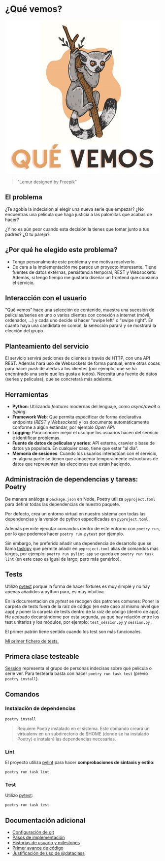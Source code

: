 # ¿Qué vemos?

<p align="center">
  <img width="500" height="500" src="docs/img/logo.png">
</p>

> "Lemur designed by Freepik"

## El problema

¿Te agobia la indecisión al elegir una nueva serie que empezar? ¿No encuentras una película que haga justicia a las palomitas que acabas de hacer?

¿Y no es aún peor cuando esta decisión la tienes que tomar junto a tus padres? ¿O tu pareja?

## ¿Por qué he elegido este problema?

- Tengo personalmente este problema y me motiva resolverlo.
- De cara a la implementación me parece un proyecto interesante. Tiene fuentes de datos externas, persistencia temporal, REST y Websockets. Además, si tengo tiempo me gustaría diseñar un frontend que consuma el servicio.

## Interacción con el usuario

"Qué vemos" hace una selección de contenido, muestra una sucesión de películas/series en uno o varios clientes con conexión a internet (móvil, ordenador, ...) y cada uno decide si hacer "swipe left" o "swipe right". En cuanto haya una candidata en común, la selección parará y se mostrará la elección del grupo.

## Planteamiento del servicio

El servicio servirá peticiones de clientes a través de HTTP, con una API REST. Además hará uso de Websockets de forma puntual, entre otras cosas para hacer _push_ de alertas a los clientes (por ejemplo, que se ha encontrado una serie que les gusta a todos).
Necesita una fuente de datos (series y películas), que se concretará más adelante.

## Herramientas

- **Python**: Utilizando _features_ modernas del lenguaje, como _async/await_ o _typing_.
- **Framework Web**: Que permita especificar de forma declarativa endpoints (_REST_ y _Websockets_) y los documente automáticamente conforme a algún estándar, por ejemplo _Open API_.
- **Logging**: Para conocer mejor el uso que los usuarios hacen del servicio e identificar problemas.
- **Fuente de datos de películas y series**: API externa, crawler o base de datos ya populada. En cualquier caso, tiene que estar "al día".
- **Memoria de sesiones**: Cuando los usuarios interactúan con el servicio, en alguna parte se tienen que almacenar temporalmente estructuras de datos que representen las elecciones que están haciendo.

## Administración de dependencias y tareas: Poetry

De manera análoga a `package.json` en Node, Poetry utiliza `pyproject.toml` para definir todas las dependencias de nuestro paquete.

Por defecto, crea un entorno virtual en nuestro sistema con todas las dependencias y la versión de python especificadas en `pyproject.toml.`

Además permite ejecutar comandos dentro de este entorno con `poetry run`, por lo que podemos hacer `poetry run pytest` por ejemplo.

Sin embargo, he preferido añadir una dependencia de desarrollo que se llama [taskipy](https://pypi.org/project/taskipy/) que permite añadir en `pyproject.toml` alias de comandos más largos, por ejemplo: `poetry run pylint app` se queda en `poetry run task lint` (en este caso es igual de largo, pero más genérico).

## Tests

Utilizo [pytest](https://docs.pytest.org/en/stable/) porque la forma de hacer fixtures es muy simple y no hay apenas añadidos a python puro, es muy intuitiva.

En la documentación de _pytest_ se recogen dos patrones comunes: Poner la carpeta de tests fuera de la raíz de código (en este caso al mismo nivel que app) y poner la carpeta de tests dentro de la raíz de código (dentro de app). He acabado decantándome por esta segunda, ya que hay relación entre los test unitarios y los módulos, por ejemplo: `test_session.py` y `session.py.`

El primer patrón tiene sentido cuando los test son más funcionales.

[Mi primer fichero de tests.](app/tests/test_session.py)

## Primera clase testeable

[Session](app/entities/session.py) representa el grupo de personas indecisas sobre qué película o serie ver. Para testearla basta con hacer `poetry run task test` (previo `poetry install`).

## Comandos

### Instalación de dependencias

```bash
poetry install
```

> Requiere Poetry instalado en el sistema. Este comando creará un virtualenv en un subdirectorio de \$HOME (donde se ha instalado Poetry) e instalará las dependencias necesarias.

### Lint

El proyecto utiliza [pylint](https://www.pylint.org/) para hacer **comprobaciones de sintaxis y estilo**:

```bash
poetry run task lint
```

### Test

Utilizo [pytest](https://docs.pytest.org/en/stable/):

```bash
poetry run task test
```

## Documentación adicional

- [Configuración de git](docs/configurando-git.md)
- [Pasos de implementación](docs/pasos.md)
- [Historias de usuario y milestones](docs/hu-and-milestones.md)
- [Primer avance de código](app/entities/watchable.py)
- [Justificación de uso de @dataclass](docs/dataclass.md)
